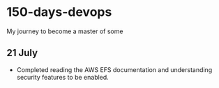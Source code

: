 # 150-days-devops
My journey to become a master of some 


## 21 July
- Completed reading the AWS EFS documentation and understanding security features to be enabled.
